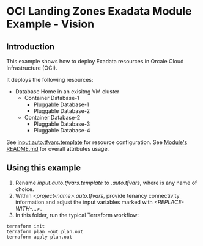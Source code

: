 # OCI Landing Zones Exadata Module Example - Vision

## Introduction
This example shows how to deploy Exadata resources in Orcale Cloud Infrastructure (OCI).

It deploys the following resources:
- Database Home in an exisitng VM cluster
  - Container Database-1
    - Pluggable Database-1
    - Pluggable Database-2
  - Container Database-2
    - Pluggable Database-3
    - Pluggable Database-4

See [input.auto.tfvars.template](./input.auto.tfvars) for resource configuration. 
See [Module's README.md](../../README.md) for overall attributes usage.

## Using this example
1. Rename *input.auto.tfvars.template* to *<project-name>.auto.tfvars*, where *<project-name>* is any name of choice. 
2. Within *\<project-name\>.auto.tfvars*, provide tenancy connectivity information and adjust the input variables marked with *<REPLACE-WITH-...>*.
3. In this folder, run the typical Terraform workflow:
```
terraform init
terraform plan -out plan.out
terraform apply plan.out
```